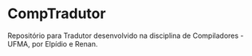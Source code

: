 # CompTradutor
Repositório para Tradutor desenvolvido na disciplina de Compiladores - UFMA, por Elpídio e Renan.
